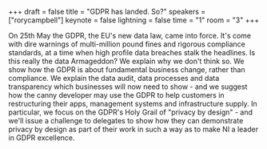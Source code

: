 +++
draft = false
title = "GDPR has landed. So?"
speakers = ["rorycampbell"]
keynote = false
lightning = false
time = "1"
room = "3"
+++

On 25th May the GDPR, the EU's new data law, came into force. It's come with dire warnings of multi-million pound fines and rigorous compliance standards, at a time when high profile data breaches stalk the headlines. Is this really the data Armageddon? We explain why we don't think so. We show how the GDPR is about fundamental business change, rather than compliance. We explain the data audit, data processes and data transparency which businesses will now need to show - and we suggest how the canny developer may use the GDPR to help customers in restructuring their apps, management systems and infrastructure supply. In particular, we focus on the GDPR's Holy Grail of "privacy by design" - and we'll issue a challenge to delegates to show how they can demonstrate privacy by design as part of their work in such a way as to make NI a leader in GDPR excellence.
